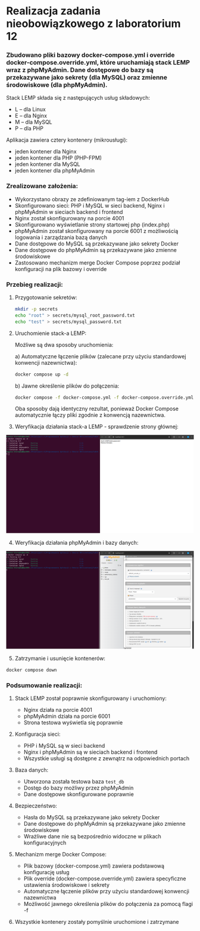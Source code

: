 # Realizacja zadania nieobowiązkowego z laboratorium 12

### Zbudowano pliki bazowy docker-compose.yml i override docker-compose.override.yml, które uruchamiają stack LEMP wraz z phpMyAdmin. Dane dostępowe do bazy są przekazywane jako sekrety (dla MySQL) oraz zmienne środowiskowe (dla phpMyAdmin).

Stack LEMP składa się z następujących usług składowych:
- L – dla Linux
- E – dla Nginx
- M – dla MySQL
- P – dla PHP

Aplikacja zawiera cztery kontenery (mikrousługi):
- jeden kontener dla Nginx
- jeden kontener dla PHP (PHP-FPM)
- jeden kontener dla MySQL
- jeden kontener dla phpMyAdmin

### Zrealizowane założenia:
- Wykorzystano obrazy ze zdefiniowanym tag-iem z DockerHub
- Skonfigurowano sieci: PHP i MySQL w sieci backend, Nginx i phpMyAdmin w sieciach backend i frontend
- Nginx został skonfigurowany na porcie 4001
- Skonfigurowano wyświetlanie strony startowej php (index.php)
- phpMyAdmin został skonfigurowany na porcie 6001 z możliwością logowania i zarządzania bazą danych
- Dane dostępowe do MySQL są przekazywane jako sekrety Docker
- Dane dostępowe do phpMyAdmin są przekazywane jako zmienne środowiskowe
- Zastosowano mechanizm merge Docker Compose poprzez podział konfiguracji na plik bazowy i override

### Przebieg realizacji:

1. Przygotowanie sekretów:
   ```bash
   mkdir -p secrets
   echo "root" > secrets/mysql_root_password.txt
   echo "test" > secrets/mysql_password.txt
   ```

2. Uruchomienie stack-a LEMP:
   
   Możliwe są dwa sposoby uruchomienia:

   a) Automatyczne łączenie plików (zalecane przy użyciu standardowej konwencji nazewnictwa):
   ```bash
   docker compose up -d
   ```

   b) Jawne określenie plików do połączenia:
   ```bash
   docker compose -f docker-compose.yml -f docker-compose.override.yml up -d
   ```

   Oba sposoby dają identyczny rezultat, ponieważ Docker Compose automatycznie łączy pliki zgodnie z konwencją nazewnictwa.

3. Weryfikacja działania stack-a LEMP - sprawdzenie strony głównej:

![Strona główna](screenshots/1.png)

4. Weryfikacja działania phpMyAdmin i bazy danych:

![phpMyAdmin z test_db](screenshots/2.png)

5. Zatrzymanie i usunięcie kontenerów:
```bash
docker compose down
```

### Podsumowanie realizacji:

1. Stack LEMP został poprawnie skonfigurowany i uruchomiony:
   - Nginx działa na porcie 4001
   - phpMyAdmin działa na porcie 6001
   - Strona testowa wyświetla się poprawnie

2. Konfiguracja sieci:
   - PHP i MySQL są w sieci backend
   - Nginx i phpMyAdmin są w sieciach backend i frontend
   - Wszystkie usługi są dostępne z zewnątrz na odpowiednich portach

3. Baza danych:
   - Utworzona została testowa baza `test_db`
   - Dostęp do bazy możliwy przez phpMyAdmin
   - Dane dostępowe skonfigurowane poprawnie

4. Bezpieczeństwo:
   - Hasła do MySQL są przekazywane jako sekrety Docker
   - Dane dostępowe do phpMyAdmin są przekazywane jako zmienne środowiskowe
   - Wrażliwe dane nie są bezpośrednio widoczne w plikach konfiguracyjnych

5. Mechanizm merge Docker Compose:
   - Plik bazowy (docker-compose.yml) zawiera podstawową konfigurację usług
   - Plik override (docker-compose.override.yml) zawiera specyficzne ustawienia środowiskowe i sekrety
   - Automatyczne łączenie plików przy użyciu standardowej konwencji nazewnictwa
   - Możliwość jawnego określenia plików do połączenia za pomocą flagi -f

6. Wszystkie kontenery zostały pomyślnie uruchomione i zatrzymane
